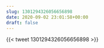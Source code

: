 ```yaml
---
slug: 1301294326056656898
date: 2020-09-02 23:01:58+00:00
draft: false
---
```


{{< tweet 1301294326056656898 >}}
